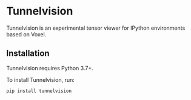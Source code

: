 # Tunnelvision

Tunnelvision is an experimental tensor viewer for IPython environments based on Voxel.

## Installation
Tunnelvision requires Python 3.7+.

To install Tunnelvision, run:

```bash
pip install tunnelvision
```
